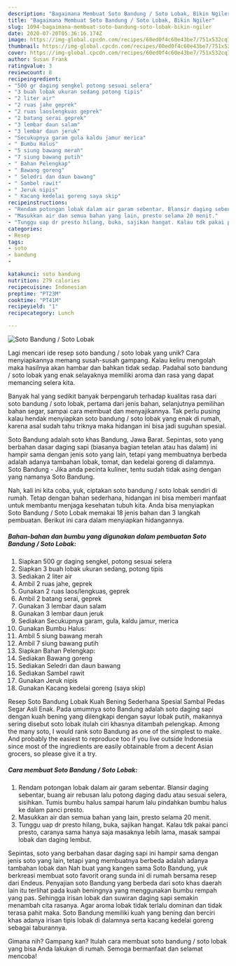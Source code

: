 ```yaml
---
description: "Bagaimana Membuat Soto Bandung / Soto Lobak, Bikin Ngiler"
title: "Bagaimana Membuat Soto Bandung / Soto Lobak, Bikin Ngiler"
slug: 1094-bagaimana-membuat-soto-bandung-soto-lobak-bikin-ngiler
date: 2020-07-20T05:36:16.174Z
image: https://img-global.cpcdn.com/recipes/60ed0f4c60e43be7/751x532cq70/soto-bandung-soto-lobak-foto-resep-utama.jpg
thumbnail: https://img-global.cpcdn.com/recipes/60ed0f4c60e43be7/751x532cq70/soto-bandung-soto-lobak-foto-resep-utama.jpg
cover: https://img-global.cpcdn.com/recipes/60ed0f4c60e43be7/751x532cq70/soto-bandung-soto-lobak-foto-resep-utama.jpg
author: Susan Frank
ratingvalue: 3
reviewcount: 8
recipeingredient:
- "500 gr daging sengkel potong sesuai selera"
- "3 buah lobak ukuran sedang potong tipis"
- "2 liter air"
- "2 ruas jahe geprek"
- "2 ruas laoslengkuas geprek"
- "2 batang serai geprek"
- "3 lembar daun salam"
- "3 lembar daun jeruk"
- "Secukupnya garam gula kaldu jamur merica"
- " Bumbu Halus"
- "5 siung bawang merah"
- "7 siung bawang putih"
- " Bahan Pelengkap"
- " Bawang goreng"
- " Seledri dan daun bawang"
- " Sambel rawit"
- " Jeruk nipis"
- " Kacang kedelai goreng saya skip"
recipeinstructions:
- "Rendam potongan lobak dalam air garam sebentar. Blansir daging sebentar, buang air rebusan lalu potong daging dadu atau sesuai selera, sisihkan. Tumis bumbu halus sampai harum lalu pindahkan bumbu halus ke dalam panci presto."
- "Masukkan air dan semua bahan yang lain, presto selama 20 menit."
- "Tunggu uap dr presto hilang, buka, sajikan hangat. Kalau tdk pakai panci presto, caranya sama hanya saja masaknya lebih lama, masak sampai lobak dan daging lembut."
categories:
- Resep
tags:
- soto
- bandung
- 

katakunci: soto bandung  
nutrition: 279 calories
recipecuisine: Indonesian
preptime: "PT23M"
cooktime: "PT41M"
recipeyield: "1"
recipecategory: Lunch

---
```



![Soto Bandung / Soto Lobak](https://img-global.cpcdn.com/recipes/60ed0f4c60e43be7/751x532cq70/soto-bandung-soto-lobak-foto-resep-utama.jpg)

Lagi mencari ide resep soto bandung / soto lobak yang unik? Cara menyiapkannya memang susah-susah gampang. Kalau keliru mengolah maka hasilnya akan hambar dan bahkan tidak sedap. Padahal soto bandung / soto lobak yang enak selayaknya memiliki aroma dan rasa yang dapat memancing selera kita.

Banyak hal yang sedikit banyak berpengaruh terhadap kualitas rasa dari soto bandung / soto lobak, pertama dari jenis bahan, selanjutnya pemilihan bahan segar, sampai cara membuat dan menyajikannya. Tak perlu pusing kalau hendak menyiapkan soto bandung / soto lobak yang enak di rumah, karena asal sudah tahu triknya maka hidangan ini bisa jadi suguhan spesial.

Soto Bandung adalah soto khas Bandung, Jawa Barat. Sepintas, soto yang berbahan dasar daging sapi (biasanya bagian tetelan atau has dalam) ini hampir sama dengan jenis soto yang lain, tetapi yang membuatnya berbeda adalah adanya tambahan lobak, tomat, dan kedelai goreng di dalamnya. Soto Bandung - Jika anda pecinta kuliner, tentu sudah tidak asing dengan yang namanya Soto Bandung.


Nah, kali ini kita coba, yuk, ciptakan soto bandung / soto lobak sendiri di rumah. Tetap dengan bahan sederhana, hidangan ini bisa memberi manfaat untuk membantu menjaga kesehatan tubuh kita. Anda bisa menyiapkan Soto Bandung / Soto Lobak memakai 18 jenis bahan dan 3 langkah pembuatan. Berikut ini cara dalam menyiapkan hidangannya.

<!--inarticleads1-->

##### Bahan-bahan dan bumbu yang digunakan dalam pembuatan Soto Bandung / Soto Lobak:

1. Siapkan 500 gr daging sengkel, potong sesuai selera
1. Siapkan 3 buah lobak ukuran sedang, potong tipis
1. Sediakan 2 liter air
1. Ambil 2 ruas jahe, geprek
1. Gunakan 2 ruas laos/lengkuas, geprek
1. Ambil 2 batang serai, geprek
1. Gunakan 3 lembar daun salam
1. Gunakan 3 lembar daun jeruk
1. Sediakan Secukupnya garam, gula, kaldu jamur, merica
1. Gunakan  Bumbu Halus:
1. Ambil 5 siung bawang merah
1. Ambil 7 siung bawang putih
1. Siapkan  Bahan Pelengkap:
1. Sediakan  Bawang goreng
1. Sediakan  Seledri dan daun bawang
1. Sediakan  Sambel rawit
1. Gunakan  Jeruk nipis
1. Gunakan  Kacang kedelai goreng (saya skip)


Resep Soto Bandung Lobak Kuah Bening Sederhana Spesial Sambal Pedas Segar Asli Enak. Pada umumnya soto Bandung adalah soto daging sapi dengan kuah bening yang dilengkapi dengan sayur lobak putih, makannya sering disebut soto lobak itulah ciri khasnya ditambah pelengkap. Among the many soto, I would rank soto Bandung as one of the simplest to make. And probably the easiest to reproduce too if you live outside Indonesia since most of the ingredients are easily obtainable from a decent Asian grocers, so please give it a try. 

<!--inarticleads2-->

##### Cara membuat Soto Bandung / Soto Lobak:

1. Rendam potongan lobak dalam air garam sebentar. Blansir daging sebentar, buang air rebusan lalu potong daging dadu atau sesuai selera, sisihkan. Tumis bumbu halus sampai harum lalu pindahkan bumbu halus ke dalam panci presto.
1. Masukkan air dan semua bahan yang lain, presto selama 20 menit.
1. Tunggu uap dr presto hilang, buka, sajikan hangat. Kalau tdk pakai panci presto, caranya sama hanya saja masaknya lebih lama, masak sampai lobak dan daging lembut.


Sepintas, soto yang berbahan dasar daging sapi ini hampir sama dengan jenis soto yang lain, tetapi yang membuatnya berbeda adalah adanya tambahan lobak dan Nah buat yang kangen sama Soto Bandung, yuk berkreasi membuat soto favorit orang sunda ini di rumah bersama resep dari Endeus. Penyajian soto Bandung yang berbeda dari soto khas daerah lain itu terlihat pada kuah beningnya yang menggunakan bumbu rempah yang pas. Sehingga irisan lobak dan suwiran daging sapi semakin menambah cita rasanya. Agar aroma lobak tidak terlalu dominan dan tidak terasa pahit maka. Soto Bandung memiliki kuah yang bening dan berciri khas adanya irisan tipis lobak di dalamnya serta kacang kedelai goreng sebagai taburannya. 

Gimana nih? Gampang kan? Itulah cara membuat soto bandung / soto lobak yang bisa Anda lakukan di rumah. Semoga bermanfaat dan selamat mencoba!
